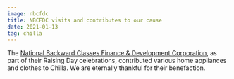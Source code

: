 ```yaml
---
image: nbcfdc
title: NBCFDC visits and contributes to our cause
date: 2021-01-13
tag: chilla
---
```

The [National Backward Classes Finance & Development Corporation](https://nbcfdc.gov.in/), as part of their Raising Day celebrations,
contributed various home appliances and clothes to Chilla. We are eternally thankful for their benefaction.